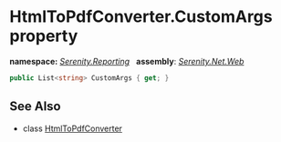 # HtmlToPdfConverter.CustomArgs property
**namespace:** *[Serenity.Reporting](../../README.md#serenity.reporting-namespace)*   **assembly**: *[Serenity.Net.Web](../../README.md)*

```csharp
public List<string> CustomArgs { get; }
```

## See Also

* class [HtmlToPdfConverter](../HtmlToPdfConverter.md)